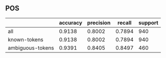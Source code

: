 
## POS

|                  | accuracy | precision | recall | support |
|------------------|----------|-----------|--------|---------|
| all              | 0.9138   | 0.8002    | 0.7894 | 940     |
| known-tokens     | 0.9138   | 0.8002    | 0.7894 | 940     |
| ambiguous-tokens | 0.9391   | 0.8405    | 0.8497 | 460     |

